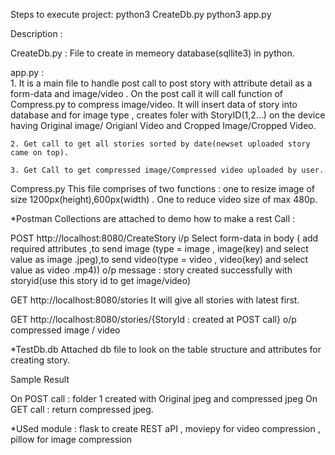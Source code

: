 Steps to execute project:
python3 CreateDb.py
python3 app.py

Description :

CreateDb.py : 
File to create in memeory database(sqllite3) in python.

app.py :  
	1. It is a main file to handle post call to post story with attribute detail as a form-data and image/video . On the post call it will call function of Compress.py to compress image/video.
	It will insert data of story into database and for image type , creates foler with StoryID(1,2...) on the device having Original image/ Origianl Video and Cropped Image/Cropped Video.
	
	2. Get call to get all stories sorted by date(newset uploaded story came on top).
	
	3. Get Call to get compressed image/Compressed video uploaded by user.
	
Compress.py
This file comprises of two functions : one to resize image of size 1200px(height),600px(width) . One to reduce video size of max 480p.

*Postman Collections are attached to demo how to make a rest Call : 

POST http://localhost:8080/CreateStory 
i/p Select form-data in body ( add required attributes ,to send image (type = image , image(key) and select value as image .jpeg),to send video(type = video , video(key) and select value as video .mp4))
o/p message : story created successfully with storyid(use this story id to get image/video)

GET http://localhost:8080/stories
It will give all stories with latest first.

GET http://localhost:8080/stories/{StoryId : created at POST call}
o/p compressed image / video

*TestDb.db 
Attached db file to look on the table structure and attributes for creating story.

Sample  Result 

On POST call : folder 1 created with Original jpeg and compressed jpeg 
On GET call :  return compressed jpeg.

*USed module : flask to create REST aPI , moviepy for video compression , pillow for image compression






